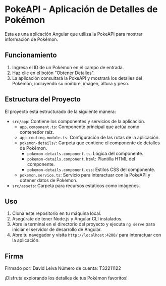 # PokeAPI - Aplicación de Detalles de Pokémon

Esta es una aplicación Angular que utiliza la PokeAPI para mostrar información de Pokémon. 

## Funcionamiento

1. Ingresa el ID de un Pokémon en el campo de entrada.
2. Haz clic en el botón "Obtener Detalles".
3. La aplicación consultará la PokeAPI y mostrará los detalles del Pokémon, incluyendo su nombre, imagen, altura y peso.

## Estructura del Proyecto

El proyecto está estructurado de la siguiente manera:

- `src/app`: Contiene los componentes y servicios de la aplicación.
  - `app.component.ts`: Componente principal que actúa como contenedor raíz.
  - `app-routing.module.ts`: Configuración de las rutas de la aplicación.
  - `pokemon-details/`: Carpeta que contiene el componente de detalles de Pokémon.
    - `pokemon-details.component.ts`: Lógica del componente.
    - `pokemon-details.component.html`: Plantilla HTML del componente.
    - `pokemon-details.component.css`: Estilos CSS del componente.
  - `pokemon.service.ts`: Servicio para interactuar con la PokeAPI y obtener datos de Pokémon.
- `src/assets`: Carpeta para recursos estáticos como imágenes.

## Uso

1. Clona este repositorio en tu máquina local.
2. Asegúrate de tener Node.js y Angular CLI instalados.
3. Abre la terminal en el directorio del proyecto y ejecuta `ng serve` para iniciar el servidor de desarrollo de Angular.
4. Abre tu navegador y visita `http://localhost:4200/` para interactuar con la aplicación.

## Firma

Firmado por: David Leiva
Número de cuenta: T32211122

¡Disfruta explorando los detalles de tus Pokémon favoritos!
